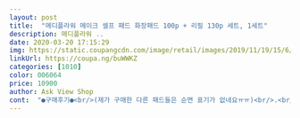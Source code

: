 ```yaml
---
layout: post 
title:  "메디플라워 메이크 셀프 패드 화장패드 100p + 리필 130p 세트, 1세트" 
description: 메디플라워 ..
date: 2020-03-20 17:15:29 
img: https://static.coupangcdn.com/image/retail/images/2019/11/19/15/6/07250ab0-5f38-414e-9ac3-05c71a4dc99b.jpg 
linkUrl: https://coupa.ng/buWWKZ 
categories: [1010] 
color: 006064 
price: 10900 
author: Ask View Shop 
cont:  "●구매후기●<br/>(제가 구매한 다른 패드들은 순면 표기가 없네요ㅠㅠ)<br/>.<br/><br/>1.<br/>순면이다.<br/><br/>2.<br/>엠보면, 매끈면 모두 부드럽다.<br/><br/>3.<br/> 패드가 7센치로 엄청 크다.<br/><br/>4.<br/>가격도 본통+리필까지 총 230매인데  10,900원으로 괜찮다.<br/><br/>5.<br/> 집게가 들어있어 편하고 위생적이다.<br/><br/>♡구매가격 12900원<br/>♡구매동기♡<br/>♡구성품<br/> -본품100매 리필 130매<br/>♡구입일 2020 0213<br/>♡사양<br/> -순면100%<br/>♡용도 피부손질시 사용<br/>♡제조국 한국<br/>♡치수 7MM<br/>가격은 비싼것 같은데<br/>각질패드, 클렌징패드, 토너패드로 만들어서 사용하기 좋은데 저는 각질토너패드와 수분패드를 만들어 쓰려고 본폼과 리필 두 개씩 구매했어요.<br/><br/>냉장고에 보관하면서 사용할 때 마다 한 번씩 꺼내서 사용하면 차갑고 냄새도 안나고 좋아요.<br/> 화장품 미니냉장고가 있으면 보관하기에 더 좋고요.<br/><br/>다음에도 재구매하려구요<br/>단, 패드 많이 만들어 놓으면 냄새나요.<br/> 그리고 패드 통이 커서 안에 중심 잡고 많이 쌓아놓기가 쉽지 않고 불편해요.<br/> 쓸만큼만 조금씩 넣어서 써야함!<br/>단점: 본통이 엄청나게 크다!!<br/>드라이 패드에 각질토너와 수분로션을 부어 만들었는데 양면으로 사용 가능해서 각질토너는 엠보 면이 위로 오게 넣고, 수분로션은 패드의 부드러운 면을 앞면으로 바를 수 있게 넣었어요.<br/><br/>메이크셀프패드는 100% 순면이라 부드럽고 피부에 자극이 없어서 민감한 피부인 저에게 딱 좋은데다 언제든 원하는대로 사용이 가능해서 앞으로 쭉 사용하게 될 듯 해요.<br/><br/>메이크업 클렌징티슈와 함께 요즘 핫한 메이크셀프패드 일명 내맘대로 패드!<br/>모든 피부에 잘 맞고 좋을 것 같아서 추천해요!<br/>뭔가 전용 패드를 사고 싶었는데 못 찾고 있다가 우연히 쿠팡에서 이 상품을 발견하고 많은 검색 끝에  몇가지 종류로 구입했습니다.<br/><br/>미사용한 패드 보관용으로는 좋아요~<br/>본품 100p 리필 130p로 구성도 좋고 양도 넉넉하고 패드도 큼직해서 몇 번 문지르기만 해도 금방 닦여요.<br/> 특히 바쁜 아침에 사용하기도 간편하고 좋네요.<br/><br/>본품은 100매 리필은 130매 들어잇습니다<br/>비교를 해보니 메디플라워 셀프패드만의 장점이 있더라구요~<br/>앞으로 메디플라워 셀프패드를 계속 사용할것 같습니다!!<br/>엠보싱이고 크기도 넓어서 구매햇어요<br/>일반 네모난 화장솜으로 만들어보니 너무 두툼하거나 너무 얇아서  맘에 안 들더라구요.<br/><br/>일반 토너패드와 필링패드를 써본후<br/>잘쓰겟습니다<br/>저는 상품괜찮은것 같아서<br/>저한테 잘 맞는 스킨이나 에센스로 나만의 토너패드를 만들어 사용하고 싶어졌어요~<br/>제 의견이 구매결정에 조금이나마 도움이 되기를 바랍니다.<br/><br/>토너사용할때나 클렌징 솜 보관용도로도 괜찮아서 구매햇습니다<br/>토너패드로 쓰는데 한장으로 얼굴 다 닦고 목과 손등까지 발라도 촉촉해요^^<br/>하지만 토너패드를 만들어 사용하기엔 본통이 너무 커서 기존에 썼던 토너패드통을 재활용했어요ㅋ 저는 왠지 한꺼번에 토너를 부어놓으면 좋지 않을것 같아서 20~30장 정도로 소량씩 사용하는게 더 위생적인것 같아요~<br/>" 
---
```

